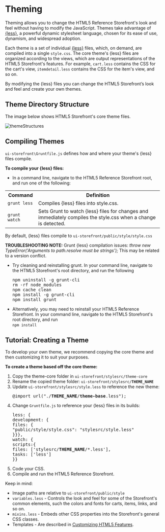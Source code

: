 Theming
====================
Theming allows you to change the HTML5 Reference Storefront's look and feel without having to modify the JavaScript.
Themes take advantage of <a href="http://lesscss.org/">{less}</a>, a powerful dynamic stylesheet language, chosen for its ease of use, dynamism, and widespread adoption.

Each theme is a set of individual <a href="http://lesscss.org/">{less}</a> files, which, on demand, are compiled into a single <code>style.css</code>.
The core theme's {less} files are organized according to the views, which are output representations of the HTML5 Storefront's features.
For example, <code>cart.less</code> contains the CSS for the cart's view, <code>itemdetail.less</code> contains the CSS for the item's view, and so on.

By modifying the {less} files you can change the HTML5 Storefront’s look and feel and create your own themes.


Theme Directory Structure
-----------------
The image below shows HTML5 Storefront's core theme files.

![themeStructures](https://github.elasticpath.net/cortex/ui-storefront/raw/master/documentation/img/themeStructures.png)

Compiling Themes
-----------------
<code>ui-storefront\Gruntfile.js</code> defines how and where your theme's {less} files compile.

<b>To compile your {less} files:</b>

* In a command line, navigate to the HTML5 Reference Storefront root, and run one of the following:
<table>
<tbody>
<tr align="center">
<th align="center" valign="middle">Command</th>
<th align="center" valign="middle">Definition</th>
</tr>
<tr>
<td><code>grunt less</code></td>
<td>Compiles {less} files into style.css.</td>
</tr>
<tr>
<td><code>grunt watch</code></td>
<td>Sets Grunt to watch {less} files for changes and immediately compiles the style.css when a change is detected.</td>
</tr>
</tbody>
</table>
By default, {less} files compile to <code>ui-storefront/public/style/style.css</code>
<br/>

<b>TROUBLESHOOTING NOTE:</b> Grunt {less} compilation issues: <i>throw new TypeError('Arguments to path.resolve must be strings');</i>
This may be related to a version conflict. <br/>
<ul>
<li>
Try cleaning and reinstalling grunt. In your command line, navigate to the HTML5 Storefront's root directory, and run the following<br/>
<pre>
npm uninstall -g grunt-cli
rm -rf node_modules
npm cache clean
npm install -g grunt-cli
npm install grunt
</pre>
</li>
<li>Alternatively, you may need to reinstall your HTML5 Reference Storefront. In your command line, navigate to the HTML5 Storefront's root directory, and run<br/>
<code>npm install</code>
</li>
</ul>

<h2>Tutorial: Creating a Theme</h2>
To develop your own theme, we recommend copying the core theme and then customizing it to suit your purposes.

<b>To create a theme based off the core theme:</b>

<ol>
<li>Copy the theme-core folder in <code>ui-storefront/stylesrc/theme-core</code></li>
<li>Rename the copied theme folder: <code>ui-storefront/stylesrc/<b>THEME_NAME</b></code></li>
<li>Update <code>ui-storefront/stylesrc/style.less</code> to reference the new theme:
<pre>
@import url("./<b>THEME_NAME</b>/<b>theme-base</b>.less");
</pre>
</li>
<li>Change <code>Gruntfile.js</code> to reference your {less} files in its builds:
<pre>
less: {
development: {
files: {
"public/style/style.css": "stylesrc/style.less"
}}},
watch: {
scripts:{
files: ['stylesrc/<b>THEME_NAME</b>/*.less'],
tasks: ['less']
}}
</pre>
<li>Code your CSS.</li>
<li>Compile and run the HTML5 Reference Storefront.</li>
</ol>


Keep in mind:


* Image paths are relative to <code>ui-storefront/public/style</code>
* <code>variables.less</code> - Controls the look and feel for some of the Storefront's common elements, such the colors and fonts for carts, items, links, and so on.
* <code>mixins.less</code> - Embeds other CSS properties into the Storefront's general CSS classes.
* Templates - Are described in <a href="https://github.elasticpath.net/cortex/ui-storefront/blob/master/documentation/extending.md">Customizing HTML5 Features</a>.
